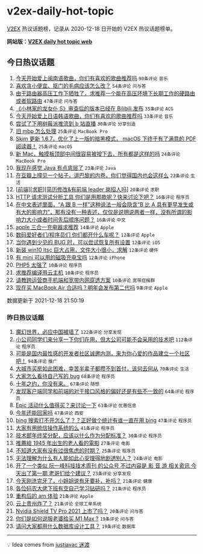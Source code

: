 # v2ex-daily-hot-topic

[V2EX](https://www.v2ex.com/) 热议话题榜，记录从 2020-12-18 日开始的 V2EX 热议话题榜单。

**网站版：[V2EX daily hot topic web](https://boojack.github.io/v2ex-daily-hot-topic-web/)**

## 今日热议话题

<!-- TODAY BEGIN -->

1. [今天开始爱上闽南语歌曲，你们有喜欢的歌曲推荐吗](https://www.v2ex.com/t/822962) `90条评论` `音乐`
1. [喜欢贪小便宜、抠门的毛病应该怎么改？](https://www.v2ex.com/t/823019) `54条评论` `问与答`
1. [由于路由器高压工作下牺牲了，求推荐一个能在高压环境下长期工作的硬路由或者软路由](https://www.v2ex.com/t/822985) `47条评论` `问与答`
1. [《小林家的龙女仆 S》审查后的版本已经在 Bilibili 发布](https://www.v2ex.com/t/823006) `35条评论` `ACG`
1. [今天开始爱上日语韩语歌曲，你们有喜欢的歌曲推荐吗](https://www.v2ex.com/t/823014) `33条评论` `音乐`
1. [尝试了下用树莓派推流到 b 站直播](https://www.v2ex.com/t/822941) `30条评论` `分享创造`
1. [旧 mbp 怎么处理](https://www.v2ex.com/t/822969) `25条评论` `MacBook Pro`
1. [Skim 更新 1.6.7，优化了上一版的暗黑模式， macOS 下终于有了满意的 PDF 阅读器！](https://www.v2ex.com/t/823002) `25条评论` `macOS`
1. [新 Mac，触摸板顶部中间很容易被按下去，所有都是这样的吗](https://www.v2ex.com/t/822948) `24条评论` `MacBook Pro`
1. [我现在感觉 Java 有点底层了](https://www.v2ex.com/t/823011) `23条评论` `Java`
1. [在豆瓣上撞见一个帖子，讲巴黎的内卷，你们觉得国内也会这样么](https://www.v2ex.com/t/823044) `22条评论` `生活`
1. [[前端][求职][简历修改&有前端 leader 岗招人吗]](https://www.v2ex.com/t/823018) `20条评论` `求职`
1. [HTTP 请求测试分析工具 你们是用那款呢？快来讨论下吧？](https://www.v2ex.com/t/823040) `16条评论` `程序员`
1. [在中文表述里面，“A 跟 B 一样”这种说法一般会隐含“B 比 A 具有更早发生或有大的影响力”，那有没有一种表述，仅仅是说明说两者一样，没有所谓的影响力大小或者时间先后顺序问题？](https://www.v2ex.com/t/822991) `16条评论` `中文`
1. [apple 三合一充电器求推荐](https://www.v2ex.com/t/822998) `14条评论` `Apple`
1. [数码爱好者们/程序员们 你们都开什么车呢？](https://www.v2ex.com/t/823046) `12条评论` `Apple`
1. [当你遇到少见的 BUG 时，可以尝试恢复所有设置](https://www.v2ex.com/t/822974) `12条评论` `iOS`
1. [新装 win10 ltsc 巨大占用，文件大小很小，求解](https://www.v2ex.com/t/822964) `12条评论` `硬件`
1. [有 mini 可以用的磁吸充电宝吗](https://www.v2ex.com/t/822944) `12条评论` `iPhone`
1. [PHP5 太强了](https://www.v2ex.com/t/823054) `10条评论` `程序员`
1. [求推荐编译用云主机](https://www.v2ex.com/t/823035) `10条评论` `程序员`
1. [请教跨运营商手机端和宽带内网穿透方案](https://www.v2ex.com/t/822950) `10条评论` `宽带症候群`
1. [现在买 MacBook Air 合适吗？明年会发布第二代吗](https://www.v2ex.com/t/823055) `9条评论` `Apple`

数据更新于 2021-12-18 21:50:19

<!-- TODAY END -->

### 昨日热议话题

<!-- YESTERDAY BEGIN -->

1. [魔幻世界，必应中国被墙了](https://www.v2ex.com/t/822724) `122条评论` `分享发现`
1. [小公司同学们来分享一下你们在用，但大公司可能不会采用的技术吧](https://www.v2ex.com/t/822738) `112条评论` `程序员`
1. [可能是国内最性感的开发者社区诚邀内测，来为你心爱的作品建立一个社区吧！](https://www.v2ex.com/t/822746) `94条评论` `推广`
1. [大城市买房如此困难，幸苦半辈子都攒不到首付，该何去何从](https://www.v2ex.com/t/822778) `70条评论` `生活`
1. [大家怎么看待自己写的 bug](https://www.v2ex.com/t/822756) `68条评论` `程序员`
1. [十年之约，你没有来。](https://www.v2ex.com/t/822731) `67条评论` `随想`
1. [发现客户端同学和前端的对于接口风格的偏好还是有些不一致的](https://www.v2ex.com/t/822769) `64条评论` `程序员`
1. [Epic 活动什么值得买？来讨论一下](https://www.v2ex.com/t/822725) `63条评论` `优惠信息`
1. [今年还能回家吗](https://www.v2ex.com/t/822735) `47条评论` `西安`
1. [bing 搜索打不开怎么了？？正好做个统计有谁一直在用 bing](https://www.v2ex.com/t/822773) `47条评论` `程序员`
1. [大家有用统信操作系统的么](https://www.v2ex.com/t/822873) `41条评论` `程序员`
1. [技术部年终奖分配，应该以什么作为分配标准？](https://www.v2ex.com/t/822795) `30条评论` `程序员`
1. [推薦給 1945 年出生的老人看的電影](https://www.v2ex.com/t/822744) `27条评论` `电影`
1. [不知道大家有没有过很焦虑的时期？](https://www.v2ex.com/t/822828) `25条评论` `程序员`
1. [无法理解为什么有人能如此心安理得地剧透别人？](https://www.v2ex.com/t/822841) `24条评论` `电影`
1. [开了一个类似 阮一峰科技技术周刊 的公众号 不过内容是 影 音 游 相关资讯 今天出了第一期 老哥们给个建议？](https://www.v2ex.com/t/822790) `23条评论` `分享发现`
1. [今天刚洗完牙了，小姐姐说有牙要补，补吗？](https://www.v2ex.com/t/822899) `21条评论` `健康`
1. [各位码农大佬下班有空自己学习钻研吗？](https://www.v2ex.com/t/822818) `21条评论` `程序员`
1. [重构后的 am 体验](https://www.v2ex.com/t/822798) `21条评论` `Apple`
1. [云上贵州炸了？](https://www.v2ex.com/t/822722) `21条评论` `全球工单系统`
1. [Nvidia Shield TV Pro 2021 上市了吗？](https://www.v2ex.com/t/822761) `20条评论` `问与答`
1. [你们是如何说服老婆给买 M1 Max ?](https://www.v2ex.com/t/822863) `19条评论` `问与答`
1. [请问大家都用什么数据库设计工具？](https://www.v2ex.com/t/822760) `19条评论` `数据库`

<!-- YESTERDAY END -->

---

💡 Idea comes from [justjavac 迷渡](https://github.com/justjavac/)
